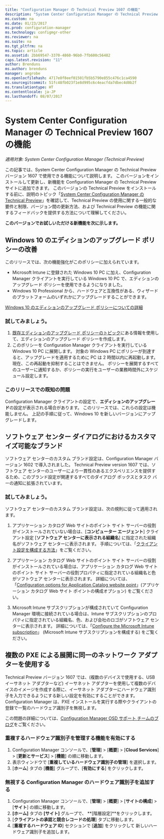 ```yaml
---
title: "Configuration Manager の Technical Preview 1607 の機能"
description: "System Center Configuration Manager の Technical Preview バージョン 1607 で使用できる機能について説明します。"
ms.custom: na
ms.date: 01/23/2017
ms.prod: configuration-manager
ms.technology: configmgr-other
ms.reviewer: na
ms.suite: na
ms.tgt_pltfrm: na
ms.topic: article
ms.assetid: 2bb69547-3370-4860-96b0-7fb600c56482
caps.latest.revision: "11"
author: Brenduns
ms.author: brenduns
manager: angrobe
ms.openlocfilehash: 4717e0f8eef01501fb5b5790e855c476c1ca4590
ms.sourcegitcommit: 51fc48fb023f1e8d995c6c4eacfda7dbec4d0b2f
ms.translationtype: HT
ms.contentlocale: ja-JP
ms.lasthandoff: 08/07/2017
---
```

# <a name="capabilities-in-technical-preview-1607-for-system-center-configuration-manager"></a>System Center Configuration Manager の Technical Preview 1607 の機能

*適用対象: System Center Configuration Manager (Technical Preview)*

この記事では、System Center Configuration Manager の Technical Preview バージョン 1607 で使用できる機能について説明します。 このバージョンをインストールして更新し、新機能を Configuration Manager の Technical Preview サイトに追加できます。      このバージョンの Technical Preview をインストールする前に、説明のトピック「[System Center Configuration Manager の Technical Preview](../../core/get-started/technical-preview.md)」を確認して、Technical Preview の使用に関する一般的な要件と制限、バージョン間の更新方法、および Technical Preview の機能に関するフィードバックを提供する方法について理解してください。    


**このバージョンでお試しいただける新機能を次に示します。**  

## <a name="dmp_edition"></a>Windows 10 のエディションのアップグレード ポリシーの改善

このリリースでは、次の機能強化がこのポリシーに加えられています。

* Microsoft Intune に登録された Windows 10 PC に加え、Configuration Manager クライアントを実行している Windows 10 PC で、エディションのアップグレード ポリシーを使用できるようになりました。
* Windows 10 Professional から、ハードウェアと互換性がある、ウィザードのプラットフォームのいずれかにアップグレードすることができます。

[Windows 10 のエディションのアップグレード ポリシーについての詳細](/sccm/compliance/deploy-use/upgrade-windows-version)

### <a name="try-it-out"></a>試してみましょう。

1. [既存エディションのアップグレード ポリシーのトピック](/sccm/compliance/deploy-use/upgrade-windows-version)にある情報を使用して、エディションのアップグレード ポリシーを作成します。
2. このポリシーを Configuration Manager クライアントを実行している Windows 10 PC に展開します。
対象の Windows PC にポリシーが到達すると、アップグレードを適用するために PC は 2 時間以内に再起動します。 現在、この再起動を抑制することはできません。 ポリシーを展開するすべてのユーザーに通知するか、ポリシーの実行をユーザーの業務時間外にスケジュール設定します。

### <a name="known-issue-with-this-release"></a>このリリースでの既知の問題
Configuration Manager クライアントの設定で、**エディションのアップグレード**の設定が表示される場合があります。 このリリースでは、これらの設定は機能しません。 上記の手順に従って、Windows 10 を新しいバージョンにアップグレードします。

## <a name="customizable-branding-for-software-center-dialogs"></a>ソフトウェア センター ダイアログにおけるカスタマイズ可能なブランド

ソフトウェア センターのカスタム ブランド設定は、Configuration Manager バージョン 1602 で導入されました。 Technical Preview version 1607 では、ソフトウェア センターのユーザーにより一貫性のあるエクスペリエンスを提供するため、このブランド設定が関連するすべてのダイアログ ボックスとタスク バーの通知に拡張されています。

### <a name="try-it-out"></a>試してみましょう。

ソフトウェア センターのカスタム ブランド設定は、次の規則に従って適用されます。

1. アプリケーション カタログ Web サイトのポイント サイト サーバーの役割がインストールされていない場合は、[**コンピューター エージェント**] クライアント設定 [**ソフトウェア センターに表示される組織名**] に指定された組織名がソフトウェア センターに表示されます。 手順については、「[クライアント設定を構成する方法](../../core/clients/deploy/configure-client-settings.md)」をご覧ください。

2. アプリケーション カタログ Web サイトのポイント サイト サーバーの役割がインストールされている場合は、アプリケーション カタログ Web サイトのポイント サイト サーバーの役割プロパティに指定されている組織名と色がソフトウェア センターに表示されます。 詳細については、「[Configuration options for Application Catalog website point](../../core/servers/deploy/configure/configuration-options-for-site-system-roles.md#BKMK_ApplicationCatalog_Website)」(アプリケーション カタログ Web サイト ポイントの構成オプション) をご覧ください。

3. Microsoft Intune サブスクリプションが構成されていて Configuration Manager 環境に接続されている場合は、Intune サブスクリプションのプロパティに指定されている組織名、色、および会社のロゴがソフトウェア センターに表示されます。 詳細については、「[Configure the Microsoft Intune subscription](/mdm/deploy-use/configure-intune-subscription)」 (Microsoft Intune サブスクリプションを構成する) をご覧ください。

## <a name="use-the-same-network-adapter-for-multiple-pxe-initiated-deployments"></a>複数の PXE による展開に同一のネットワーク アダプターを使用する
Technical Preview バージョン 1607 では、(複数のデバイスで使用する、USB イーサネット アダプターなど) イーサネット アダプターを使用して複数のデバイスのイメージを作成する際に、イーサネット アダプターにハードウェア識別子を入力できるようにする新しい設定を有効にすることができます。 Configuration Manager は、PXE インストールを実行する際やクライアントの登録で一覧のハードウェア識別子を無視します。

この問題の詳細については、[Configuration Manager OSD サポート チームのブログ](https://blogs.technet.microsoft.com/system_center_configuration_manager_operating_system_deployment_support_blog/2015/08/27/reusing-the-same-nic-for-multiple-pxe-initiated-deployments-in-system-center-configuration-manger-osd/)をご覧ください。  

### <a name="enable-the-feature-to-manage-duplicate-hardware-identifiers"></a>重複するハードウェア識別子を管理する機能を有効にする  
1. Configuration Manager コンソールで、[**管理**] > [**概要**] > [**Cloud Services**] > [**更新とサービス**] > [**機能**] の順に移動します。
2. 表示ウィンドウで [**重複しているハードウェア識別子の管理**] を選択します。
3. [**ホーム**] タブの [**機能**] グループで、[**有効にする**] をクリックします。

### <a name="add-hardware-identifiers-for-configuration-manager-to-ignore"></a>無視する Configuration Manager のハードウェア識別子を追加する  
1. Configuration Manager コンソールで、[**管理**] > [**概要**] > [**サイトの構成**] > [**サイト**] の順に移動します。
2. **[ホーム]** タブの **[サイト]** グループで、 **[階層設定]**をクリックします。
3. [**クライアントの承認と競合レコードの処理**] タブに移動します。
4. [**重複するハードウェア ID**] セクションで [**追加**] をクリックして 新しいハードウェア識別子を追加します。
